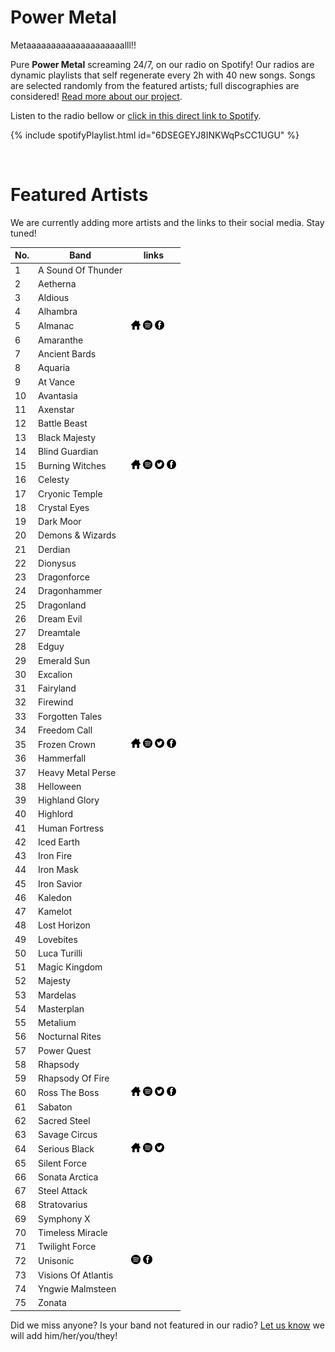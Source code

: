 # Power Metal

Metaaaaaaaaaaaaaaaaaaaalll!!

Pure **Power Metal** screaming 24/7, on our radio on Spotify! Our radios are dynamic playlists that self regenerate every 2h with 40 new songs. Songs are selected randomly from the featured artists; full discographies are considered! [Read more about our project](https://radioninjapirata.github.io/).

Listen to the radio bellow or [click in this direct link to Spotify](https://open.spotify.com/playlist/6DSEGEYJ8INKWqPsCC1UGU?si=V_UZ42fwTnePTci37LNuYQ).

{% include spotifyPlaylist.html id="6DSEGEYJ8INKWqPsCC1UGU" %}

<br>

# Featured Artists

We are currently adding more artists and the links to their social media. Stay tuned!

No. | Band | links
--- | ---- | -----
1 | A Sound Of Thunder |     
2 | Aetherna |     
3 | Aldious |     
4 | Alhambra |     
5 | Almanac | <a href="https://www.almanac.band/" target="_blank"><img src="assets/others_home_button.png" alt="home" height="15" width="15" /></a> <a href="https://open.spotify.com/artist/2YaA3jgeB9GHTMtzfFZfRc?si=okxVgj0QQsu1p36sm4V5jw" target="_blank"><img src="assets/spotify_button.png" alt="spotify" height="15" width="15" /></a>  <a href="https://www.facebook.com/almanacvsband" target="_blank"><img src="assets/facebook_button.png" alt="facebook" height="15" width="15" /></a> 
6 | Amaranthe |     
7 | Ancient Bards |     
8 | Aquaria |     
9 | At Vance |     
10 | Avantasia |     
11 | Axenstar |     
12 | Battle Beast |     
13 | Black Majesty |     
14 | Blind Guardian |     
15 | Burning Witches | <a href="https://www.burningwitches.ch/" target="_blank"><img src="assets/others_home_button.png" alt="home" height="15" width="15" /></a> <a href="https://open.spotify.com/artist/0eNuNAhL4dW2nvKbSe2mS8?si=eIU6sIazS-eAFnoHzOt_kg" target="_blank"><img src="assets/spotify_button.png" alt="spotify" height="15" width="15" /></a> <a href="https://twitter.com/burningwitches_" target="_blank"><img src="assets/twitter_button.png" alt="twitter" height="15" width="15" /></a> <a href="https://www.facebook.com/burningwitches666" target="_blank"><img src="assets/facebook_button.png" alt="facebook" height="15" width="15" /></a> 
16 | Celesty |     
17 | Cryonic Temple |     
18 | Crystal Eyes |     
19 | Dark Moor |     
20 | Demons & Wizards |     
21 | Derdian |     
22 | Dionysus |     
23 | Dragonforce |     
24 | Dragonhammer |     
25 | Dragonland |     
26 | Dream Evil |     
27 | Dreamtale |     
28 | Edguy |     
29 | Emerald Sun |     
30 | Excalion |     
31 | Fairyland |     
32 | Firewind |     
33 | Forgotten Tales |     
34 | Freedom Call |     
35 | Frozen Crown | <a href="https://frozencrown.bigcartel.com/" target="_blank"><img src="assets/others_home_button.png" alt="home" height="15" width="15" /></a> <a href="https://open.spotify.com/artist/6hbGneO1qRnmz6xflK4n8E?si=cXYZBrl7RZOtqeBPRfsoBQ" target="_blank"><img src="assets/spotify_button.png" alt="spotify" height="15" width="15" /></a> <a href="https://twitter.com/FrozenCrownBand" target="_blank"><img src="assets/twitter_button.png" alt="twitter" height="15" width="15" /></a> <a href="https://www.facebook.com/frozencrownofficial" target="_blank"><img src="assets/facebook_button.png" alt="facebook" height="15" width="15" /></a> 
36 | Hammerfall |     
37 | Heavy Metal Perse |     
38 | Helloween |     
39 | Highland Glory |     
40 | Highlord |     
41 | Human Fortress |     
42 | Iced Earth |     
43 | Iron Fire |     
44 | Iron Mask |     
45 | Iron Savior |     
46 | Kaledon |     
47 | Kamelot |     
48 | Lost Horizon |     
49 | Lovebites |     
50 | Luca Turilli |     
51 | Magic Kingdom |     
52 | Majesty |     
53 | Mardelas |     
54 | Masterplan |     
55 | Metalium |     
56 | Nocturnal Rites |     
57 | Power Quest |     
58 | Rhapsody |     
59 | Rhapsody Of Fire |     
60 | Ross The Boss | <a href="https://www.ross-the-boss.com/" target="_blank"><img src="assets/others_home_button.png" alt="home" height="15" width="15" /></a> <a href="https://open.spotify.com/artist/7iOaIkOG63D70TyWiqfn45?si=64EzfxadQMOr_ntLZsRvZQ" target="_blank"><img src="assets/spotify_button.png" alt="spotify" height="15" width="15" /></a> <a href="https://twitter.com/officialrtb" target="_blank"><img src="assets/twitter_button.png" alt="twitter" height="15" width="15" /></a> <a href="https://www.facebook.com/RossTheBoss" target="_blank"><img src="assets/facebook_button.png" alt="facebook" height="15" width="15" /></a> 
61 | Sabaton |     
62 | Sacred Steel |     
63 | Savage Circus |     
64 | Serious Black | <a href="https://www.facebook.com/seriousblackofficial/" target="_blank"><img src="assets/others_home_button.png" alt="home" height="15" width="15" /></a> <a href="https://open.spotify.com/artist/27UjipLlCeXegs8PLpcJPV?si=hJ-0DZlGTGG55n5o4BTMwQ" target="_blank"><img src="assets/spotify_button.png" alt="spotify" height="15" width="15" /></a> <a href="https://twitter.com/SERIOUS_BLACK_1" target="_blank"><img src="assets/twitter_button.png" alt="twitter" height="15" width="15" /></a>  
65 | Silent Force |     
66 | Sonata Arctica |     
67 | Steel Attack |     
68 | Stratovarius |     
69 | Symphony X |     
70 | Timeless Miracle |     
71 | Twilight Force |     
72 | Unisonic |  <a href="https://open.spotify.com/artist/3DDcmHnwKjM4sQ8qm34JMU?si=ipnz998hS7aI1afENHIlEw" target="_blank"><img src="assets/spotify_button.png" alt="spotify" height="15" width="15" /></a>  <a href="https://www.facebook.com/unisonicofficial" target="_blank"><img src="assets/facebook_button.png" alt="facebook" height="15" width="15" /></a> 
73 | Visions Of Atlantis |     
74 | Yngwie Malmsteen |     
75 | Zonata |     

Did we miss anyone? Is your band not featured in our radio? [Let us know](https://github.com/RadioNinjaPirata/commentsENG/issues/new) we will add him/her/you/they!
